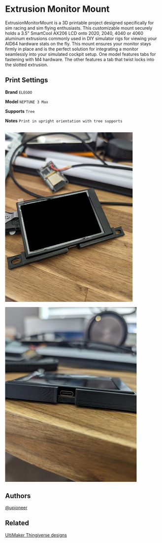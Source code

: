 # Extrusion Monitor Mount

ExtrusionMonitorMount is a 3D printable project designed specifically for sim racing and sim flying enthusiasts. This customizable mount securely holds a 3.5" SmartCool AX206 LCD onto 2020, 2040, 4040 or 4060 aluminum extrusions commonly used in DIY simulator rigs for viewing your AID64 hardware stats on the fly. This mount ensures your monitor stays firmly in place and is the perfect solution for integrating a monitor seamlessly into your simulated cockpit setup. One model features tabs for fastening with M4 hardware. The other features a tab that twist locks into the slotted extrusion.

## Print Settings

**Brand** `ELEGOO`

**Model** `NEPTUNE 3 Max`

**Supports** `Tree`

**Notes** `Print in upright orientation with tree supports`

##
![illustration1](assets/illustration1.jpg)

![illustration2](assets/illustration2.jpg)

## Authors

[@upioneer](https://www.github.com/upioneer)

## Related

[UltiMaker Thingiverse designs](https://www.thingiverse.com/upioneer/designs)

